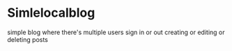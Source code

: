 # Simlelocalblog
simple blog where there's multiple users sign in or out creating or editing or deleting posts
